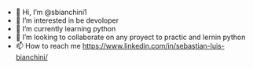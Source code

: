 - 👋 Hi, I’m @sbianchini1
- 👀 I’m interested in be devoloper
- 🌱 I’m currently learning python
- 💞️ I’m looking to collaborate on any proyect to practic and lernin python
- 📫 How to reach me https://www.linkedin.com/in/sebastian-luis-bianchini/

<!---
sbianchini1/sbianchini1 is a ✨ special ✨ repository because its `README.md` (this file) appears on your GitHub profile.
You can click the Preview link to take a look at your changes.
--->
